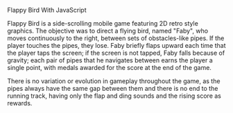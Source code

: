 Flappy Bird With JavaScript

Flappy Bird is a side-scrolling mobile game featuring 2D retro style graphics. 
The objective was to direct a flying bird, named "Faby", who moves continuously to the right, 
between sets of obstacles-like pipes. If the player touches the pipes, they lose. Faby briefly flaps 
upward each time that the player taps the screen; if the screen is not tapped, Faby falls because of gravity; 
each pair of pipes that he navigates between earns the player a single point, with medals awarded for the score at the end of the game. 

There is no variation or evolution in gameplay throughout the game, as the pipes always have the same gap 
between them and there is no end to the running track, having only the flap and ding sounds and the rising score as rewards.






